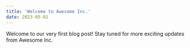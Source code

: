 ```yaml
---
title: 'Welcome to Awesome Inc.'
date: 2023-05-01
---
```


Welcome to our very first blog post! Stay tuned for more exciting updates from Awesome Inc.
